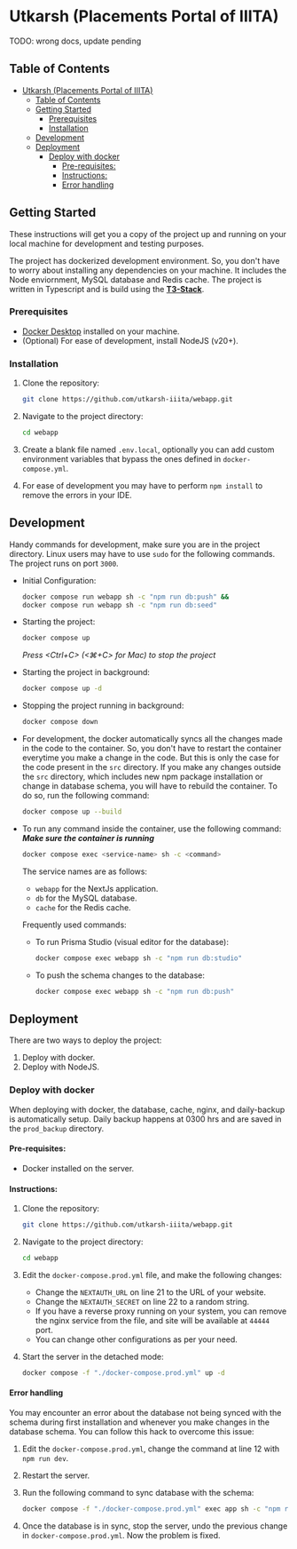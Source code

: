 # Utkarsh (Placements Portal of IIITA)

TODO: wrong docs, update pending

## Table of Contents

- [Utkarsh (Placements Portal of IIITA)](#utkarsh-placements-portal-of-iiita)
  - [Table of Contents](#table-of-contents)
  - [Getting Started](#getting-started)
    - [Prerequisites](#prerequisites)
    - [Installation](#installation)
  - [Development](#development)
  - [Deployment](#deployment)
    - [Deploy with docker](#deploy-with-docker)
      - [Pre-requisites:](#pre-requisites)
      - [Instructions:](#instructions)
      - [Error handling](#error-handling)

## Getting Started

These instructions will get you a copy of the project up and running on your local machine for development and testing purposes.

The project has dockerized development environment. So, you don't have to worry about installing any dependencies on your machine. It includes the Node enviornment, MySQL database and Redis cache. The project is written in Typescript and is build using the **[T3-Stack](https://create.t3.gg/)**.

### Prerequisites

- [Docker Desktop](https://docs.docker.com/desktop/) installed on your machine.
- (Optional) For ease of development, install NodeJS (v20+).

### Installation

1. Clone the repository:

    ```bash
    git clone https://github.com/utkarsh-iiita/webapp.git
    ```

2. Navigate to the project directory:

    ```bash
    cd webapp
    ```
3. Create a blank file named `.env.local`, optionally you can add custom environment variables that bypass the ones defined in `docker-compose.yml`.

4. For ease of development you may have to perform `npm install` to remove the errors in your IDE.
  
## Development
Handy commands for development, make sure you are in the project directory. Linux users may have to use `sudo` for the following commands. The project runs on port `3000`.

  - Initial Configuration:
    ```bash
    docker compose run webapp sh -c "npm run db:push" &&
    docker compose run webapp sh -c "npm run db:seed"
    ```
  - Starting the project:
    ```bash
    docker compose up
    ```
    *Press <Ctrl+C> (<⌘+C> for Mac) to stop the project*
  
  - Starting the project in background:
    ```bash
    docker compose up -d
    ```
  - Stopping the project running in background:
    ```bash
    docker compose down
    ```

  - For development, the docker automatically syncs all the changes made in the code to the container. So, you don't have to restart the container everytime you make a change in the code. But this is only the case for the code present in the `src` directory. If you make any changes outside the `src` directory, which includes new npm package installation or change in database schema, you will have to rebuild the container. To do so, run the following command:
    ```bash
    docker compose up --build
    ```

  - To run any command inside the container, use the following command:
    ***Make sure the container is running***
    ```bash
    docker compose exec <service-name> sh -c <command>
    ```

    The service names are as follows:
    - `webapp` for the NextJs application.
    - `db` for the MySQL database.
    - `cache` for the Redis cache.

    Frequently used commands:
    - To run Prisma Studio (visual editor for the database):
      ```bash
      docker compose exec webapp sh -c "npm run db:studio"
      ```
    - To push the schema changes to the database:
      ```bash
      docker compose exec webapp sh -c "npm run db:push"
      ```
  
## Deployment

There are two ways to deploy the project:
1. Deploy with docker.
2. Deploy with NodeJS.

### Deploy with docker
When deploying with docker, the database, cache, nginx, and daily-backup is automatically setup. Daily backup happens at 0300 hrs and are saved in the `prod_backup` directory.

#### Pre-requisites:
   - Docker installed on the server.
  
#### Instructions:
1. Clone the repository:
    ```bash
    git clone https://github.com/utkarsh-iiita/webapp.git
    ```

2. Navigate to the project directory:

    ```bash
    cd webapp
    ```

3. Edit the `docker-compose.prod.yml` file, and make the following changes:
   - Change the `NEXTAUTH_URL` on line 21 to the URL of your website.
   - Change the `NEXTAUTH_SECRET` on line 22 to a random string.
   - If you have a reverse proxy running on your system, you can remove the nginx service from the file, and site will be available at `44444` port.
   - You can change other configurations as per your need.

4. Start the server in the detached mode:
   ```bash
   docker compose -f "./docker-compose.prod.yml" up -d
   ```


  
#### Error handling
You may encounter an error about the database not being synced with the schema during first installation and whenever you make changes in the database schema. You can follow this hack to overcome this issue:

1. Edit the `docker-compose.prod.yml`, change the command at line 12 with `npm run dev`.
   
2. Restart the server.
   
3. Run the following command to sync database with the schema:
   ```bash
   docker compose -f "./docker-compose.prod.yml" exec app sh -c "npm run db:push"
   ```

4. Once the database is in sync, stop the server, undo the previous change in `docker-compose.prod.yml`. Now the problem is fixed.
